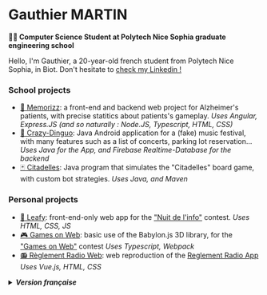 # Gauthier MARTIN
**🧑‍🎓 Computer Science Student at Polytech Nice Sophia graduate engineering school**

Hello, I'm Gauthier, a 20-year-old french student from Polytech Nice Sophia, in Biot. Don't hesitate to [check my Linkedin !](https://www.linkedin.com/in/gauthier-martin-45a788276/)

### School projects
- [🧠 Memorizz](https://github.com/martgauthier/memorizz-web-projet-polytech): a front-end and backend web project for Alzheimer's patients, with precise statitics about patients's gameplay. *Uses Angular, Express.JS (and so naturally : Node.JS, Typescript, HTML, CSS)*
- [🎸 Crazy-Dinguo](https://github.com/martgauthier/crazy-dinguo-android-app): Java Android application for a (fake) music festival, with many features such as a list of concerts, parking lot reservation... *Uses Java for the App, and Firebase Realtime-Database for the backend*
- [🃏 Citadelles](https://github.com/martgauthier/citadelles-projet-polytech): Java program that simulates the "Citadelles" board game, with custom bot strategies. *Uses Java, and Maven*

### Personal projects
- [🍃 Leafy](https://github.com/CamilleAntonios/CamilleAntonios.github.io): front-end-only web app for the ["Nuit de l'info"](https://www.nuitdelinfo.com/) contest. *Uses HTML, CSS, JS*
- [🎮 Games on Web](https://github.com/martgauthier/gamesonweb): basic use of the Babylon.js 3D library, for the ["Games on Web"](https://www.cgi.com/france/fr-fr/event/games-on-web-2023) contest *Uses Typescript, Webpack*
- [📻 Règlement Radio Web](https://github.com/martgauthier/reglementradioweb): web reproduction of the [Reglement Radio App](https://www.instagram.com/reglementradio/) *Uses Vue.js, HTML, CSS*



<details>
  
<summary><i><b>Version française</b></i></summary>

**🧑‍🎓 Etudiant en informatique à l'école d'ingénieurs Polytech Nice Sophia**
Bonjour, je suis Gauthier, un étudiant de 20 ans de l'école Polytech Nice Sophia, à Biot. N'hésitez pas à [me contacter sur Linkedin !](https://www.linkedin.com/in/gauthier-martin-45a788276/)

### Projets étudiants
- [🧠 Memorizz](https://github.com/martgauthier/memorizz-web-projet-polytech): application web front-end et backend pour les personnes atteintes d'Alzheimer, avec statistiques précises sur la façon de jouer des patients. *Utilise Angular, Express.JS (et naturellement: Node.JS, Typescript, HTML, CSS)*
- [🎸 Crazy-Dinguo](https://github.com/martgauthier/crazy-dinguo-android-app): Application Android codée en Java pour un (faux) festival de musique, avec divers fonctionnalités comme la liste des concerts ou la réservation de places de parking. *Utilise Java pour l'application, et Firebase Realtime-Database pour le backend*
- [🃏 Citadelles](https://github.com/martgauthier/citadelles-projet-polytech): Programme Java qui simule le jeu "Citadelles", avec des stratégies de robots personnalisées. *Utilise Java, et Maven*

### Projets personnels
- [🍃 Leafy](https://github.com/CamilleAntonios/CamilleAntonios.github.io): application web pour le tournoi ["La Nuit de l'info"](https://www.nuitdelinfo.com/). *Utilise HTML, CSS, JS*
- [🎮 Games on Web](https://github.com/martgauthier/gamesonweb): utilisation simple de la librairie Babylon.js, pour le tournoi ["Games on Web"](https://www.cgi.com/france/fr-fr/event/games-on-web-2023). *Utilise Typescript, Webpack*
- [📻 Règlement Radio Web](https://github.com/martgauthier/reglementradioweb): reproduction web de l'appli [Reglement Radio](https://www.instagram.com/reglementradio/) *Utilise Vue.js, HTML, CSS*
</details>

